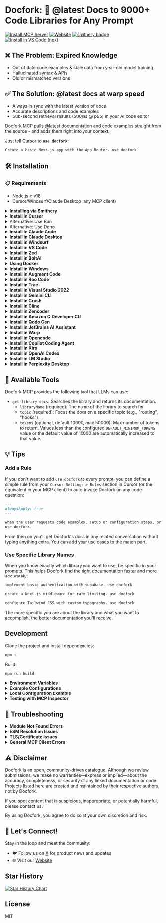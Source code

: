 # Docfork: 🌿 @latest Docs to 9000+ Code Libraries for Any Prompt

[![Install MCP Server](https://cursor.com/deeplink/mcp-install-light.svg)](https://cursor.com/install-mcp?name=docfork&config=eyJjb21tYW5kIjoibnB4IC15IGRvY2ZvcmtAbGF0ZXN0In0%3D) [![Website](https://img.shields.io/badge/Website-docfork.com-%23088DCC)](https://docfork.com) [![smithery badge](https://smithery.ai/badge/@docfork/mcp)](https://smithery.ai/server/@docfork/mcp) [<img alt="Install in VS Code (npx)" src="https://img.shields.io/badge/VS_Code-VS_Code?style=flat-square&label=Install%20Docfork%20MCP&color=0098FF">](https://insiders.vscode.dev/redirect?url=vscode%3Amcp%2Finstall%3F%7B%22name%22%3A%22docfork%22%2C%22command%22%3A%22npx%22%2C%22args%22%3A%5B%22-y%22%2C%22docfork%40latest%22%5D%7D)

## ❌ The Problem: Expired Knowledge

- Out of date code examples & stale data from year-old model training
- Hallucinated syntax & APIs
- Old or mismatched versions

## ✅ The Solution: @latest docs at warp speed

- Always in sync with the latest version of docs
- Accurate descriptions and code examples
- Sub-second retrieval results (500ms @ p95) in your AI code editor

Docfork MCP pulls @latest documentation and code examples straight from the source - and adds them right into your context.

Just tell Cursor to **`use docfork`**:

```txt
Create a basic Next.js app with the App Router. use docfork
```

## 🛠️ Installation

### 📋 Requirements

- Node.js ≥ v18
- Cursor/Windsurf/Claude Desktop (any MCP client)

<details>
<summary><b>Installing via Smithery</b></summary>

### Installing via Smithery

To install Docfork MCP Server for any client automatically via [Smithery](https://smithery.ai/server/@docfork/mcp):

```bash
npx -y @smithery/cli@latest install @docfork/mcp --client <CLIENT_NAME> --key <YOUR_SMITHERY_KEY>
```

You can find your Smithery key in the [Smithery.ai webpage](https://smithery.ai/server/@docfork/mcp).

</details>

<details>
<summary><b>Install in Cursor</b></summary>
  
Go to: `Settings` -> `Cursor Settings` -> `Tools & Integrations` -> `Add a custom MCP server`

Pasting the following config into your Cursor `~/.cursor/mcp.json` file is the recommended approach. You can also install in a specific project by creating `.cursor/mcp.json` in your project folder. See [Cursor MCP docs](https://docs.cursor.com/context/model-context-protocol) for more info.

#### Cursor Remote Server Connection

[![Install MCP Server](https://cursor.com/deeplink/mcp-install-light.svg)](https://cursor.com/en/install-mcp?name=docfork&config=JTdCJTIydXJsJTIyJTNBJTIyaHR0cHMlM0ElMkYlMkZtY3AuZG9jZm9yay5jb20lMkZtY3AlMjIlN0Q%3D)

```json
{
  "mcpServers": {
    "docfork": {
      "url": "https://mcp.docfork.com/mcp"
    }
  }
}
```

#### Cursor Local Server Connection

[![Install MCP Server](https://cursor.com/deeplink/mcp-install-light.svg)](https://cursor.com/install-mcp?name=docfork&config=eyJjb21tYW5kIjoibnB4IC15IGRvY2ZvcmtAbGF0ZXN0In0%3D)

```json
{
  "mcpServers": {
    "docfork": {
      "command": "npx",
      "args": ["-y", "docfork"]
    }
  }
}
```

</details>

<details>
<summary>Alternative: Use Bun</summary>

```json
{
  "mcpServers": {
    "docfork": {
      "command": "bunx",
      "args": ["-y", "docfork"]
    }
  }
}
```

</details>

<details>
<summary>Alternative: Use Deno</summary>

```json
{
  "mcpServers": {
    "docfork": {
      "command": "deno",
      "args": ["run", "--allow-env", "--allow-net", "npm:docfork"]
    }
  }
}
```

</details>

<details>
<summary><b>Install in Claude Code</b></summary>

### Install in Claude Code

Run this command. See [Claude Code MCP docs](https://docs.anthropic.com/en/docs/agents-and-tools/claude-code/tutorials#set-up-model-context-protocol-mcp) for more info.

#### Claude Code Remote Server Connection

```sh
claude mcp add --transport sse docfork https://mcp.docfork.com/sse
```

#### Claude Code Local Server Connection

```sh
claude mcp add docfork -- npx -y docfork
```

</details>

<details>
<summary><b>Install in Claude Desktop</b></summary>

### Install in Claude Desktop

Add this to your Claude Desktop `claude_desktop_config.json` file. See [Claude Desktop MCP docs](https://modelcontextprotocol.io/quickstart/user) for more info.

```json
{
  "mcpServers": {
    "docfork": {
      "command": "npx",
      "args": ["-y", "docfork"]
    }
  }
}
```

</details>

<details>
<summary><b>Install in Windsurf</b></summary>

### Install in Windsurf

Add this to your Windsurf MCP config. See [Windsurf MCP docs](https://docs.windsurf.com/windsurf/mcp) for more info.

#### Windsurf Remote Server Connection

```json
{
  "mcpServers": {
    "docfork": {
      "serverUrl": "https://mcp.docfork.com/sse"
    }
  }
}
```

#### Windsurf Local Server Connection

```json
{
  "mcpServers": {
    "docfork": {
      "command": "npx",
      "args": ["-y", "docfork"]
    }
  }
}
```

</details>

<details>
<summary><b>Install in VS Code</b></summary>

### Install in VS Code

Add this to your VS Code MCP config. See [VS Code MCP docs](https://code.visualstudio.com/docs/copilot/chat/mcp-servers) for more info.

#### VS Code Remote Server Connection

```json
{
  "mcpServers": {
    "docfork": {
      "type": "http",
      "url": "https://mcp.docfork.com/mcp"
    }
  }
}
```

#### VS Code Local Server Connection

```json
{
  "servers": {
    "docfork": {
      "type": "stdio",
      "command": "npx",
      "args": ["-y", "docfork"]
    }
  }
}
```

</details>

<details>
<summary><b>Install in Zed</b></summary>

### Install in Zed

One-click install:
→ Get the [Docfork Extension](https://zed.dev/extensions?query=Docfork&filter=context-servers)

Or Manual config (for power users):

```json
{
  "context_servers": {
    "docfork": {
      "command": {
        "path": "npx",
        "args": ["-y", "docfork"]
      },
      "settings": {}
    }
  }
}
```

</details>

<details>
<summary><b>Install in BoltAI</b></summary>

### Install in BoltAI

Open the "Settings" page of the app, navigate to "Plugins," and enter the following JSON:

```json
{
  "mcpServers": {
    "docfork": {
      "command": "npx",
      "args": ["-y", "docfork"]
    }
  }
}
```

More info is available on [BoltAI's Documentation site](https://docs.boltai.com/docs/plugins/mcp-servers). For BoltAI on iOS, [see this guide](https://docs.boltai.com/docs/boltai-mobile/mcp-servers).

</details>

<details>
<summary><b>Using Docker</b></summary>

### Using Docker

If you prefer to run the MCP server in a Docker container:

1. **Build the Docker Image:**

   First, create a `Dockerfile` in the project root (or anywhere you prefer):

   <details>
   <summary>Click to see Dockerfile content</summary>

   ```Dockerfile
   FROM node:18-alpine

   WORKDIR /app

   # Install the latest version globally
   RUN npm install -g docfork

   # Expose default port if needed (optional, depends on MCP client interaction)
   # EXPOSE 3000

   # Default command to run the server
   CMD ["docfork"]
   ```

   </details>

   Then, build the image using a tag (e.g., `docfork-mcp`). **Make sure Docker Desktop (or the Docker daemon) is running.** Run the following command in the same directory where you saved the `Dockerfile`:

   ```bash
   docker build -t docfork .
   ```

2. **Configure Your MCP Client:**

   Update your MCP client's configuration to use the Docker command.

   _Example for a cline_mcp_settings.json:_

   ```json
   {
     "mcpServers": {
       "docfork": {
         "autoApprove": [],
         "disabled": false,
         "timeout": 60,
         "command": "docker",
         "args": ["run", "-i", "--rm", "docfork-mcp"],
         "transportType": "stdio"
       }
     }
   }
   ```

   _Note: This is an example configuration. Please refer to the specific examples for your MCP client (like Cursor, VS Code, etc.) earlier in this README to adapt the structure (e.g., `mcpServers` vs `servers`). Also, ensure the image name in `args` matches the tag used during the `docker build` command._

</details>

<details>
<summary><b>Install in Windows</b></summary>

### Install in Windows

The configuration on Windows is slightly different compared to Linux or macOS (_`Cline` is used in the example_). The same principle applies to other editors; refer to the configuration of `command` and `args`.

```json
{
  "mcpServers": {
    "github.com/docfork/mcp": {
      "command": "cmd",
      "args": ["/c", "npx", "-y", "docfork@latest"],
      "disabled": false,
      "autoApprove": []
    }
  }
}
```

</details>

<details>
<summary><b>Install in Augment Code</b></summary>

### Install in Augment Code

To configure Docfork MCP in Augment Code, follow these steps:

1. Press Cmd/Ctrl Shift P or go to the hamburger menu in the Augment panel
2. Select Edit Settings
3. Under Advanced, click Edit in settings.json
4. Add the server configuration to the `mcpServers` array in the `augment.advanced` object

```json
"augment.advanced": {
    "mcpServers": [
        {
            "name": "docfork",
            "command": "npx",
            "args": ["-y", "docfork"]
        }
    ]
}
```

Once the MCP server is added, restart your editor. If you receive any errors, check the syntax to make sure closing brackets or commas are not missing.

</details>

<details>
<summary><b>Install in Roo Code</b></summary>

### Install in Roo Code

Add this to your Roo Code MCP configuration file. See [Roo Code MCP docs](https://docs.roocode.com/features/mcp/using-mcp-in-roo) for more info.

#### Roo Code Remote Server Connection

```json
{
  "mcpServers": {
    "docfork": {
      "type": "streamable-http",
      "url": "https://mcp.docfork.com/mcp"
    }
  }
}
```

#### Roo Code Local Server Connection

```json
{
  "mcpServers": {
    "docfork": {
      "command": "npx",
      "args": ["-y", "docfork"]
    }
  }
}
```

</details>

<details>
<summary><b>Install in Trae</b></summary>

Use the Add manually feature and fill in the JSON configuration information for that MCP server.
For more details, visit the [Trae documentation](https://docs.trae.ai/ide/model-context-protocol?_lang=en).

#### Trae Remote Server Connection

```json
{
  "mcpServers": {
    "docfork": {
      "url": "https://mcp.docfork.com/mcp"
    }
  }
}
```

#### Trae Local Server Connection

```json
{
  "mcpServers": {
    "docfork": {
      "command": "npx",
      "args": ["-y", "docfork"]
    }
  }
}
```

</details>

<details>
<summary><b>Install in Visual Studio 2022</b></summary>

You can configure Docfork MCP in Visual Studio 2022 by following the [Visual Studio MCP Servers documentation](https://learn.microsoft.com/visualstudio/ide/mcp-servers?view=vs-2022).

Add this to your Visual Studio MCP config file (see the [Visual Studio docs](https://learn.microsoft.com/visualstudio/ide/mcp-servers?view=vs-2022) for details):

```json
{
  "mcp": {
    "servers": {
      "docfork": {
        "type": "http",
        "url": "https://mcp.docfork.com/mcp"
      }
    }
  }
}
```

Or, for a local server:

```json
{
  "mcp": {
    "servers": {
      "docfork": {
        "type": "stdio",
        "command": "npx",
        "args": ["-y", "docfork"]
      }
    }
  }
}
```

For more information and troubleshooting, refer to the [Visual Studio MCP Servers documentation](https://learn.microsoft.com/visualstudio/ide/mcp-servers?view=vs-2022).

</details>

<details>
<summary><b>Install in Gemini CLI</b></summary>

See [Gemini CLI Configuration](https://github.com/google-gemini/gemini-cli/blob/main/docs/cli/configuration.md) for details.

1.  Open the Gemini CLI settings file. The location is `~/.gemini/settings.json` (where `~` is your home directory).
2.  Add the following to the `mcpServers` object in your `settings.json` file:

```json
{
  "mcpServers": {
    "docfork": {
      "httpUrl": "https://mcp.docfork.com/mcp"
    }
  }
}
```

Or, for a local server:

```json
{
  "mcpServers": {
    "docfork": {
      "command": "npx",
      "args": ["-y", "docfork"]
    }
  }
}
```

If the `mcpServers` object does not exist, create it.

</details>

<details>
<summary><b>Install in Crush</b></summary>

Add this to your Crush configuration file. See [Crush MCP docs](https://github.com/charmbracelet/crush#mcps) for more info.

#### Crush Remote Server Connection (HTTP)

```json
{
  "$schema": "https://charm.land/crush.json",
  "mcp": {
    "docfork": {
      "type": "http",
      "url": "https://mcp.docfork.com/mcp"
    }
  }
}
```

#### Crush Remote Server Connection (SSE)

```json
{
  "$schema": "https://charm.land/crush.json",
  "mcp": {
    "docfork": {
      "type": "sse",
      "url": "https://mcp.docfork.com/sse"
    }
  }
}
```

#### Crush Local Server Connection

```json
{
  "$schema": "https://charm.land/crush.json",
  "mcp": {
    "docfork": {
      "type": "stdio",
      "command": "npx",
      "args": ["-y", "docfork"]
    }
  }
}
```

</details>

<details>
<summary>
<b>Install in Cline</b>
</summary>

You can easily install Docfork through the [Cline MCP Server Marketplace](https://cline.bot/mcp-marketplace) by following these instructions:

1. Open **Cline**.
2. Click the hamburger menu icon (☰) to enter the **MCP Servers** section.
3. Use the search bar within the **Marketplace** tab to find _Docfork_.
4. Click the **Install** button.

</details>

<details>
<summary><b>Install in Zencoder</b></summary>

To configure Docfork MCP in Zencoder, follow these steps:

1. Go to the Zencoder menu (...)
2. From the dropdown menu, select Agent tools
3. Click on the Add custom MCP
4. Add the name and server configuration from below, and make sure to hit the Install button

```json
{
  "command": "npx",
  "args": ["-y", "docfork@latest"]
}
```

Once the MCP server is added, you can easily continue using it.

</details>

<details>
<summary><b>Install in Amazon Q Developer CLI</b></summary>

Add this to your Amazon Q Developer CLI configuration file. See [Amazon Q Developer CLI docs](https://docs.aws.amazon.com/amazonq/latest/qdeveloper-ug/command-line-mcp-configuration.html) for more details.

```json
{
  "mcpServers": {
    "docfork": {
      "command": "npx",
      "args": ["-y", "docfork@latest"]
    }
  }
}
```

</details>

<details>
<summary><b>Install in Qodo Gen</b></summary>

See [Qodo Gen docs](https://docs.qodo.ai/qodo-documentation/qodo-gen/qodo-gen-chat/agentic-mode/agentic-tools-mcps) for more details.

1. Open Qodo Gen chat panel in VSCode or IntelliJ.
2. Click Connect more tools.
3. Click + Add new MCP.
4. Add the following configuration:

```json
{
  "mcpServers": {
    "docfork": {
      "url": "https://mcp.docfork.com/mcp"
    }
  }
}
```

</details>

<details>
<summary><b>Install in JetBrains AI Assistant</b></summary>

See [JetBrains AI Assistant Documentation](https://www.jetbrains.com/help/ai-assistant/configure-an-mcp-server.html) for more details.

1. In JetBrains IDEs go to `Settings` -> `Tools` -> `AI Assistant` -> `Model Context Protocol (MCP)`
2. Click `+ Add`.
3. Click on `Command` in the top-left corner of the dialog and select the As JSON option from the list
4. Add this configuration and click `OK`

```json
{
  "mcpServers": {
    "docfork": {
      "command": "npx",
      "args": ["-y", "docfork"]
    }
  }
}
```

5. Click `Apply` to save changes.
6. The same way docfork could be added for JetBrains Junie in `Settings` -> `Tools` -> `Junie` -> `MCP Settings`

</details>

<details>
<summary><b>Install in Warp</b></summary>

See [Warp Model Context Protocol Documentation](https://docs.warp.dev/knowledge-and-collaboration/mcp#adding-an-mcp-server) for details.

1. Navigate `Settings` > `AI` > `Manage MCP servers`.
2. Add a new MCP server by clicking the `+ Add` button.
3. Paste the configuration given below:

```json
{
  "Docfork": {
    "command": "npx",
    "args": ["-y", "docfork"],
    "env": {},
    "working_directory": null,
    "start_on_launch": true
  }
}
```

4. Click `Save` to apply the changes.

</details>

<details>
<summary><b>Install in Opencode</b></summary>

Add this to your Opencode configuration file. See [Opencode MCP docs](https://opencode.ai/docs/mcp-servers) docs for more info.

#### Opencode Remote Server Connection

```json
"mcp": {
  "docfork": {
    "type": "remote",
    "url": "https://mcp.docfork.com/mcp",
    "enabled": true
  }
}
```

#### Opencode Local Server Connection

```json
{
  "mcp": {
    "docfork": {
      "type": "local",
      "command": ["npx", "-y", "docfork"],
      "enabled": true
    }
  }
}
```

</details>

<details>

<summary><b>Install in Copilot Coding Agent</b></summary>

## Using Docfork with Copilot Coding Agent

Add the following configuration to the `mcp` section of your Copilot Coding Agent configuration file Repository->Settings->Copilot->Coding agent->MCP configuration:

```json
{
  "mcpServers": {
    "docfork": {
      "type": "http",
      "url": "https://mcp.docfork.com/mcp",
      "tools": ["get-library-docs"]
    }
  }
}
```

For more information, see the [official GitHub documentation](https://docs.github.com/en/enterprise-cloud@latest/copilot/how-tos/agents/copilot-coding-agent/extending-copilot-coding-agent-with-mcp).

</details>
  
<details>
  
<summary><b>Install in Kiro</b></summary>

See [Kiro Model Context Protocol Documentation](https://kiro.dev/docs/mcp/configuration/) for details.

1. Navigate `Kiro` > `MCP Servers`
2. Add a new MCP server by clicking the `+ Add` button.
3. Paste the configuration given below:

```json
{
  "mcpServers": {
    "Docfork": {
      "command": "npx",
      "args": ["-y", "docfork"],
      "env": {},
      "disabled": false,
      "autoApprove": []
    }
  }
}
```

4. Click `Save` to apply the changes.

</details>

<details>
<summary><b>Install in OpenAI Codex</b></summary>

See [OpenAI Codex](https://github.com/openai/codex) for more information.

Add the following configuration to your OpenAI Codex MCP server settings:

```toml
[mcp_servers.docfork]
args = ["-y", "docfork"]
command = "npx"
```

</details>

<details>
<summary><b>Install in LM Studio</b></summary>

See [LM Studio MCP Support](https://lmstudio.ai/blog/lmstudio-v0.3.17) for more information.

#### One-click install:

[![Add MCP Server docfork to LM Studio](https://files.lmstudio.ai/deeplink/mcp-install-light.svg)](https://lmstudio.ai/install-mcp?name=docfork&config=eyJjb21tYW5kIjoibnB4IiwiYXJncyI6WyIteSIsImRvY2ZvcmsiXX0%3D)

#### Manual set-up:

1. Navigate to `Program` (right side) > `Install` > `Edit mcp.json`.
2. Paste the configuration given below:

```json
{
  "mcpServers": {
    "Docfork": {
      "command": "npx",
      "args": ["-y", "docfork"]
    }
  }
}
```

3. Click `Save` to apply the changes.
4. Toggle the MCP server on/off from the right hand side, under `Program`, or by clicking the plug icon at the bottom of the chat box.

</details>

<details>
<summary><b>Install in Perplexity Desktop</b></summary>

See [Local and Remote MCPs for Perplexity](https://www.perplexity.ai/help-center/en/articles/11502712-local-and-remote-mcps-for-perplexity) for more information.

1. Navigate `Perplexity` > `Settings`
2. Select `Connectors`.
3. Click `Add Connector`.
4. Select `Advanced`.
5. Enter Server Name: `Docfork`
6. Paste the following JSON in the text area:

```json
{
  "args": ["-y", "docfork"],
  "command": "npx",
  "env": {}
}
```

7. Click `Save`.
</details>

## 🔨 Available Tools

Docfork MCP provides the following tool that LLMs can use:

- `get-library-docs`: Searches the library and returns its documentation.
  - `libraryName` (required): The name of the library to search for
  - `topic` (required): Focus the docs on a specific topic (e.g., "routing", "hooks")
  - `tokens` (optional, default 10000, max 50000): Max number of tokens to return. Values less than the configured `DEFAULT_MINIMUM_TOKENS` value or the default value of 10000 are automatically increased to that value.

## 💡 Tips

### Add a Rule

If you don't want to add `use docfork` to every prompt, you can define a simple rule from your `Cursor Settings > Rules` section in Cursor (or the equivalent in your MCP client) to auto-invoke Docfork on any code question:

```markdown
---
alwaysApply: true
---

when the user requests code examples, setup or configuration steps, or library/API documentation
use docfork.
```

From then on you'll get Docfork's docs in any related conversation without typing anything extra. You can add your use cases to the match part.

### Use Specific Library Names

When you know exactly which library you want to use, be specific in your prompts. This helps Docfork find the right documentation faster and more accurately:

```txt
implement basic authentication with supabase. use docfork
```

```txt
create a Next.js middleware for rate limiting. use docfork
```

```txt
configure Tailwind CSS with custom typography. use docfork
```

The more specific you are about the library and what you want to accomplish, the better documentation you'll receive.

## Development

Clone the project and install dependencies:

```bash
npm i
```

Build:

```bash
npm run build
```

<details>
<summary><b>Environment Variables</b></summary>

The Docfork MCP server supports the following environment variables:

- `DEFAULT_MINIMUM_TOKENS`: Set the minimum token count for documentation retrieval (default: 10000)

### For HTTP/SSE Transport Only

The following environment variables are only relevant when running the server as an HTTP/SSE service (not for standard `npx` usage):

- `MCP_TRANSPORT`: Set the transport type for MCP communication (default: `stdio`, options: `streamable-http`, `stdio`, `sse`)
- `PORT`: Set the port number for HTTP/SSE transport (default: `3000`, only used when MCP_TRANSPORT is `streamable-http` or `sse`)

</details>

<details>
<summary><b>Example Configurations</b></summary>

**Standard node server configuration (most common):**

```json
{
  "mcpServers": {
    "docfork": {
      "command": "npx",
      "args": ["-y", "docfork@latest"],
      "env": {
        "DEFAULT_MINIMUM_TOKENS": "10000"
      }
    }
  }
}
```

**HTTP/SSE server configuration (for custom deployments):**

These environment variables are used when you're running your own instance of the Docfork server, not when connecting to remote servers. For remote server connections, use the URL-based configurations shown earlier in this README (e.g., `"url": "https://mcp.docfork.com/mcp"`).

If you're self-hosting and want to run the server with HTTP/SSE transport:

```bash
# Set environment variables and run
MCP_TRANSPORT=streamable-http PORT=3000 npx -y docfork@latest
```

</details>

<details>
<summary><b>Local Configuration Example</b></summary>

```json
{
  "mcpServers": {
    "docfork": {
      "command": "npx",
      "args": ["tsx", "/path/to/folder/docfork/src/index.ts"]
    }
  }
}
```

</details>

<details>
<summary><b>Testing with MCP Inspector</b></summary>

```bash
npx -y @modelcontextprotocol/inspector npx docfork
```

</details>

## 🚨 Troubleshooting

<details>
<summary><b>Module Not Found Errors</b></summary>

If you encounter `ERR_MODULE_NOT_FOUND`, try using `bunx` instead of `npx`:

```json
{
  "mcpServers": {
    "docfork": {
      "command": "bunx",
      "args": ["-y", "docfork"]
    }
  }
}
```

This often resolves module resolution issues in environments where `npx` doesn't properly install or resolve packages.

</details>

<details>
<summary><b>ESM Resolution Issues</b></summary>

For errors like `Error: Cannot find module 'uriTemplate.js'`, try the `--experimental-vm-modules` flag:

```json
{
  "mcpServers": {
    "docfork": {
      "command": "npx",
      "args": ["-y", "--node-options=--experimental-vm-modules", "docfork"]
    }
  }
}
```

</details>

<details>
<summary><b>TLS/Certificate Issues</b></summary>

Use the `--experimental-fetch` flag to bypass TLS-related problems:

```json
{
  "mcpServers": {
    "docfork": {
      "command": "npx",
      "args": ["-y", "--node-options=--experimental-fetch", "docfork"]
    }
  }
}
```

</details>

<details>
<summary><b>General MCP Client Errors</b></summary>

1. Try adding `@latest` to the package name
2. Use `bunx` as an alternative to `npx`
3. Consider using `deno` as another alternative
4. Ensure you're using Node.js v18 or higher for native fetch support

</details>

## ⚠️ Disclaimer

Docfork is an open, community-driven catalogue. Although we review submissions, we make no warranties—express or implied—about the accuracy, completeness, or security of any linked documentation or code. Projects listed here are created and maintained by their respective authors, not by Docfork.

If you spot content that is suspicious, inappropriate, or potentially harmful, please contact us.

By using Docfork, you agree to do so at your own discretion and risk.

## 🌟 Let's Connect!

Stay in the loop and meet the community:

- 🐦 Follow us on [X](https://x.com/docfork_ai) for product news and updates
- 🌐 Visit our [Website](https://docfork.com)

## Star History

[![Star History Chart](https://api.star-history.com/svg?repos=docfork/mcp&type=Date)](https://www.star-history.com/#docfork/mcp&Date)

## License

MIT
